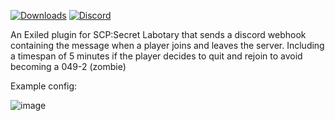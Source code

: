 [![Downloads](https://img.shields.io/github/downloads/LaFesta1749/DiscordJoinLeaveWebhook/total?label=Downloads&color=333333&style=for-the-badge)](https://github.com/LaFesta1749/DiscordJoinLeaveWebhook/releases/latest)
[![Discord](https://img.shields.io/badge/Discord-Join-5865F2?style=for-the-badge&logo=discord&logoColor=white)](https://discord.gg/PTmUuxuDXQ)

An Exiled plugin for SCP:Secret Labotary that sends a discord webhook containing the message when a player joins and leaves the server. Including a timespan of 5 minutes if the player decides to quit and rejoin to avoid becoming a 049-2 (zombie)

Example config:

![image](https://github.com/user-attachments/assets/cf5a2e11-f8c0-4496-9ab9-41a8ca0cf2ea)
